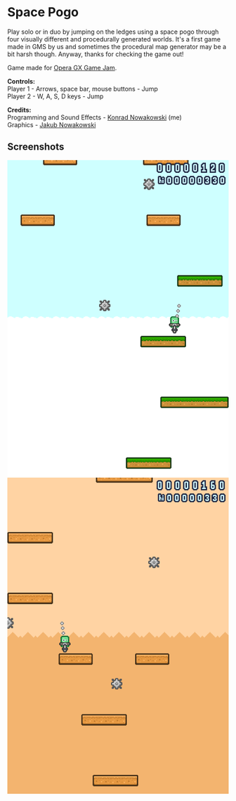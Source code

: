 # Space Pogo

Play solo or in duo by jumping on the ledges using a space pogo through four visually different and procedurally generated worlds. It's a first game made in GMS by us and sometimes the procedural map generator may be a bit harsh though. Anyway, thanks for checking the game out!

Game made for [Opera GX Game Jam](https://gamejolt.com/c/gamemaker/ogxgj).

**Controls:**
<br>Player 1 - Arrows, space bar, mouse buttons - Jump
<br>Player 2 - W, A, S, D keys - Jump

**Credits:**
<br>Programming and Sound Effects - [Konrad Nowakowski](https://github.com/lethiandev) (me)
<br>Graphics - [Jakub Nowakowski](https://github.com/JudynGraff)

## Screenshots
![Screenshot 1](media/screenshot-1.png)
![Screenshot 2](media/screenshot-2.png)
